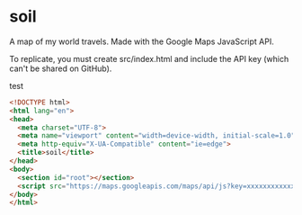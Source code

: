 # soil
A map of my world travels. Made with the Google Maps JavaScript API.

To replicate, you must create src/index.html and include the API key (which can't be shared on GitHub).

test

```html
<!DOCTYPE html>
<html lang="en">
<head>
  <meta charset="UTF-8">
  <meta name="viewport" content="width=device-width, initial-scale=1.0">
  <meta http-equiv="X-UA-Compatible" content="ie=edge">
  <title>soil</title>
</head>
<body>
  <section id="root"></section>
  <script src="https://maps.googleapis.com/maps/api/js?key=xxxxxxxxxxxx"></script>
</body>
</html>
```
